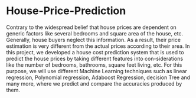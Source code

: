 # House-Price-Prediction
Contrary to the widespread belief that house prices are dependent on generic factors like several bedrooms and square area of the house, etc. Generally, house buyers neglect this information. As a result, their price estimation is very different from the actual prices according to their area. In this project, we developed a house cost prediction system that is used to predict the house prices by taking different features into con-siderations like the number of bedrooms, bathrooms, square feet living, etc. For this purpose, we will use different Machine Learning techniques such as linear regression, Polynomial regression, Adaboost Regression, decision Tree and many more, where we predict and compare the accuracies produced by them.
